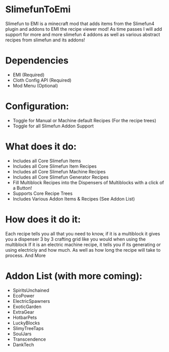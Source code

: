 # SlimefunToEmi
Slimefun to EMI is a minecraft mod that adds items from the Slimefun4 plugin and addons to EMI the recipe viewer mod! As time passes I will add support for more and more slimefun 4 addons as well as various abstract recipes from slimefun and its addons!
# Dependencies
- EMI (Required)
- Cloth Config API (Required)
- Mod Menu (Optional)
# Configuration:
- Toggle for Manual or Machine default Recipes (For the recipe trees)
- Toggle for all Slimefun Addon Support
# What does it do:
- Includes all Core Slimefun Items
- Includes all Core Slimefun Item Recipes
- Includes all Core Slimefun Machine Recipes
- Includes all Core Slimefun Generator Recipes
- Fill Multiblock Recipes into the Dispensers of Multiblocks with a click of a Button!
- Supports Core Recipe Trees
- Includes Various Addon Items & Recipes (See Addon List)
# How does it do it:
Each recipe tells you all that you need to know, if it is a multiblock it gives you a dispenser 3 by 3 crafting grid like you would when using the multiblock
If it is an electric machine recipe, it tells you if its generating or using electriciy and how much. As well as how long the recipe will take to process.
And More

# Addon List (with more coming):

- SpiritsUnchained
- EcoPower
- ElectricSpawners
- ExoticGarden
- ExtraGear
- HotbarPets
- LuckyBlocks
- SlimyTreeTaps
- SoulJars
- Transcendence
- DankTech
